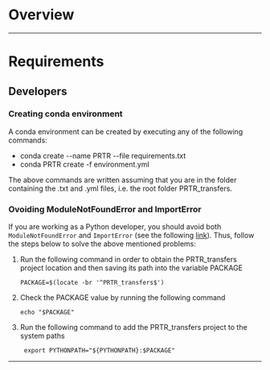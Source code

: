 # Overview

<hr/>

# Requirements

## Developers

### Creating conda environment

A conda environment can be created by executing any of the following commands:

<ul>
  <li>
    conda create --name PRTR --file requirements.txt
  </li>
  <li>
    conda PRTR create -f environment.yml
  </li>
</ul>

The above commands are written assuming that you are in the folder containing the .txt and .yml files, i.e. the root folder PRTR_transfers. 

### Ovoiding ModuleNotFoundError and ImportError

If you are working as a Python developer, you should avoid both ```ModuleNotFoundError``` and ```ImportError``` (see the following [link](https://towardsdatascience.com/how-to-fix-modulenotfounderror-and-importerror-248ce5b69b1c)). Thus, follow the steps below to solve the above mentioned problems:

<ol>
  <li>
    Run the following command in order to obtain the PRTR_transfers project location and then saving its path into the variable PACKAGE
    
    PACKAGE=$(locate -br '^PRTR_transfers$')
  </li>
  <li>
    Check the PACKAGE value by running the following command
    
    echo "$PACKAGE"
   </li>
   <li>
     Run the following command to add the PRTR_transfers project to the system paths
     
     export PYTHONPATH="${PYTHONPATH}:$PACKAGE"
   </li>
</ol>

<hr/>
